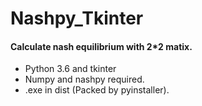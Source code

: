 # Nashpy_Tkinter
#### Calculate nash equilibrium with 2*2 matix.
+ Python 3.6 and tkinter
+ Numpy and nashpy required.
+ .exe in dist (Packed by pyinstaller).
